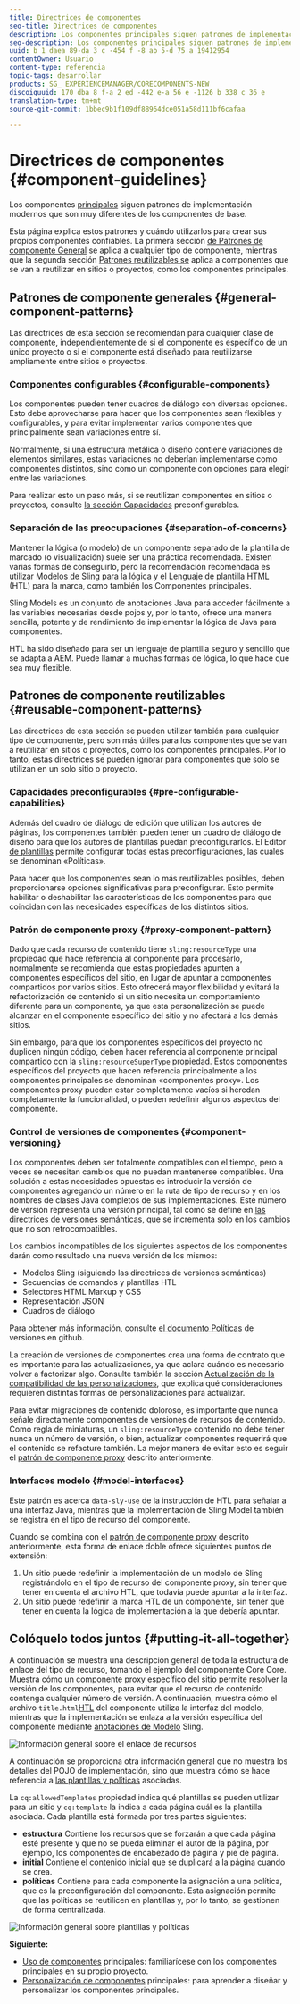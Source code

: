 ```yaml
---
title: Directrices de componentes
seo-title: Directrices de componentes
description: Los componentes principales siguen patrones de implementación modernos que son muy diferentes de los componentes de base.
seo-description: Los componentes principales siguen patrones de implementación modernos que son muy diferentes de los componentes de base.
uuid: b 1 daea 89-da 3 c -454 f -8 ab 5-d 75 a 19412954
contentOwner: Usuario
content-type: referencia
topic-tags: desarrollar
products: SG_ EXPERIENCEMANAGER/CORECOMPONENTS-NEW
discoiquuid: 170 dba 8 f-a 2 ed -442 e-a 56 e -1126 b 338 c 36 e
translation-type: tm+mt
source-git-commit: 1bbec9b1f109df88964dce051a58d111bf6cafaa

---
```



# Directrices de componentes {#component-guidelines}

Los componentes [principales](developing.md) siguen patrones de implementación modernos que son muy diferentes de los componentes de base.

Esta página explica estos patrones y cuándo utilizarlos para crear sus propios componentes confiables. La primera sección [de Patrones de componente General](guidelines.md) se aplica a cualquier tipo de componente, mientras que la segunda sección [Patrones reutilizables se](guidelines.md) aplica a componentes que se van a reutilizar en sitios o proyectos, como los componentes principales.

## Patrones de componente generales {#general-component-patterns}

Las directrices de esta sección se recomiendan para cualquier clase de componente, independientemente de si el componente es específico de un único proyecto o si el componente está diseñado para reutilizarse ampliamente entre sitios o proyectos.

### Componentes configurables {#configurable-components}

Los componentes pueden tener cuadros de diálogo con diversas opciones. Esto debe aprovecharse para hacer que los componentes sean flexibles y configurables, y para evitar implementar varios componentes que principalmente sean variaciones entre sí.

Normalmente, si una estructura metálica o diseño contiene variaciones de elementos similares, estas variaciones no deberían implementarse como componentes distintos, sino como un componente con opciones para elegir entre las variaciones.

Para realizar esto un paso más, si se reutilizan componentes en sitios o proyectos, consulte [la sección Capacidades](#pre-configurable-capabilities) preconfigurables.

### Separación de las preocupaciones {#separation-of-concerns}

Mantener la lógica (o modelo) de un componente separado de la plantilla de marcado (o visualización) suele ser una práctica recomendada. Existen varias formas de conseguirlo, pero la recomendación recomendada es utilizar [Modelos de Sling](https://sling.apache.org/documentation/bundles/models.html) para la lógica y el Lenguaje de plantilla [HTML](https://helpx.adobe.com/experience-manager/htl/using/overview.html) (HTL) para la marca, como también los Componentes principales.

Sling Models es un conjunto de anotaciones Java para acceder fácilmente a las variables necesarias desde pojos y, por lo tanto, ofrece una manera sencilla, potente y de rendimiento de implementar la lógica de Java para componentes.

HTL ha sido diseñado para ser un lenguaje de plantilla seguro y sencillo que se adapta a AEM. Puede llamar a muchas formas de lógica, lo que hace que sea muy flexible.

## Patrones de componente reutilizables {#reusable-component-patterns}

Las directrices de esta sección se pueden utilizar también para cualquier tipo de componente, pero son más útiles para los componentes que se van a reutilizar en sitios o proyectos, como los componentes principales. Por lo tanto, estas directrices se pueden ignorar para componentes que solo se utilizan en un solo sitio o proyecto.

### Capacidades preconfigurables {#pre-configurable-capabilities}

Además del cuadro de diálogo de edición que utilizan los autores de páginas, los componentes también pueden tener un cuadro de diálogo de diseño para que los autores de plantillas puedan preconfigurarlos. El Editor [de plantillas](https://helpx.adobe.com/experience-manager/6-5/sites/authoring/using/templates.html) permite configurar todas estas preconfiguraciones, las cuales se denominan «Políticas».

Para hacer que los componentes sean lo más reutilizables posibles, deben proporcionarse opciones significativas para preconfigurar. Esto permite habilitar o deshabilitar las características de los componentes para que coincidan con las necesidades específicas de los distintos sitios.

<!-- 

Comment Type: annotation
Last Modified By: ims-author-CE1E2CE451D1F0680A490D45@AdobeID
Last Modified Date: 2017-04-17T17:49:04.584-0400

Unclear how I can add my own capability toggle (for example, if i extend a component and want to toggle that extended functionality ... )

 -->

### Patrón de componente proxy {#proxy-component-pattern}

Dado que cada recurso de contenido tiene `sling:resourceType` una propiedad que hace referencia al componente para procesarlo, normalmente se recomienda que estas propiedades apunten a componentes específicos del sitio, en lugar de apuntar a componentes compartidos por varios sitios. Esto ofrecerá mayor flexibilidad y evitará la refactorización de contenido si un sitio necesita un comportamiento diferente para un componente, ya que esta personalización se puede alcanzar en el componente específico del sitio y no afectará a los demás sitios.

Sin embargo, para que los componentes específicos del proyecto no duplicen ningún código, deben hacer referencia al componente principal compartido con la `sling:resourceSuperType` propiedad. Estos componentes específicos del proyecto que hacen referencia principalmente a los componentes principales se denominan «componentes proxy». Los componentes proxy pueden estar completamente vacíos si heredan completamente la funcionalidad, o pueden redefinir algunos aspectos del componente.

### Control de versiones de componentes {#component-versioning}

Los componentes deben ser totalmente compatibles con el tiempo, pero a veces se necesitan cambios que no puedan mantenerse compatibles. Una solución a estas necesidades opuestas es introducir la versión de componentes agregando un número en la ruta de tipo de recurso y en los nombres de clases Java completos de sus implementaciones. Este número de versión representa una versión principal, tal como se define en [las directrices de versiones semánticas](https://semver.org/), que se incrementa solo en los cambios que no son retrocompatibles.

Los cambios incompatibles de los siguientes aspectos de los componentes darán como resultado una nueva versión de los mismos:

* Modelos Sling (siguiendo las directrices de versiones semánticas)
* Secuencias de comandos y plantillas HTL
* Selectores HTML Markup y CSS
* Representación JSON
* Cuadros de diálogo

Para obtener más información, consulte [el documento Políticas](https://github.com/adobe/aem-core-wcm-components/wiki/Versioning-Policies) de versiones en github.

La creación de versiones de componentes crea una forma de contrato que es importante para las actualizaciones, ya que aclara cuándo es necesario volver a factorizar algo. Consulte también la sección [Actualización de la compatibilidad de las personalizaciones](customizing.md#upgrade-compatibility-of-customizations), que explica qué consideraciones requieren distintas formas de personalizaciones para actualizar.

Para evitar migraciones de contenido doloroso, es importante que nunca señale directamente componentes de versiones de recursos de contenido. Como regla de miniaturas, un `sling:resourceType` contenido no debe tener nunca un número de versión, o bien, actualizar componentes requerirá que el contenido se refacture también. La mejor manera de evitar esto es seguir el [patrón de componente proxy](#proxy-component-pattern) descrito anteriormente.

### Interfaces modelo {#model-interfaces}

Este patrón es acerca `data-sly-use` de la instrucción de HTL para señalar a una interfaz Java, mientras que la implementación de Sling Model también se registra en el tipo de recurso del componente.

Cuando se combina con el [patrón de componente proxy](#proxy-component-pattern) descrito anteriormente, esta forma de enlace doble ofrece siguientes puntos de extensión:

1. Un sitio puede redefinir la implementación de un modelo de Sling registrándolo en el tipo de recurso del componente proxy, sin tener que tener en cuenta el archivo HTL, que todavía puede apuntar a la interfaz.
1. Un sitio puede redefinir la marca HTL de un componente, sin tener que tener en cuenta la lógica de implementación a la que debería apuntar.

## Colóquelo todos juntos {#putting-it-all-together}

A continuación se muestra una descripción general de toda la estructura de enlace del tipo de recurso, tomando el ejemplo del componente Core Core. Muestra cómo un componente proxy específico del sitio permite resolver la versión de los componentes, para evitar que el recurso de contenido contenga cualquier número de versión. A continuación, muestra cómo el archivo `title.html`[HTL](https://helpx.adobe.com/experience-manager/htl/using/overview.html) del componente utiliza la interfaz del modelo, mientras que la implementación se enlaza a la versión específica del componente mediante [anotaciones de Modelo](https://sling.apache.org/documentation/bundles/models.html) Sling.

![Información general sobre el enlace de recursos](assets/chlimage_1-32.png)

A continuación se proporciona otra información general que no muestra los detalles del POJO de implementación, sino que muestra cómo se hace referencia a [las plantillas y políticas](https://helpx.adobe.com/experience-manager/6-5/sites/developing/using/page-templates-editable.html) asociadas.

La `cq:allowedTemplates` propiedad indica qué plantillas se pueden utilizar para un sitio y `cq:template` la indica a cada página cuál es la plantilla asociada. Cada plantilla está formada por tres partes siguientes:

* **estructura**
Contiene los recursos que se forzarán a que cada página esté presente y que no se pueda eliminar el autor de la página, por ejemplo, los componentes de encabezado de página y pie de página.
* **initial**
Contiene el contenido inicial que se duplicará a la página cuando se crea.
* **políticas**
Contiene para cada componente la asignación a una política, que es la preconfiguración del componente. Esta asignación permite que las políticas se reutilicen en plantillas y, por lo tanto, se gestionen de forma centralizada.

![Información general sobre plantillas y políticas](assets/screen_shot_2018-12-07at093102.png)

**Siguiente:**

* [Uso de componentes](using.md) principales: familiarícese con los componentes principales en su propio proyecto.
* [Personalización de componentes](customizing.md) principales: para aprender a diseñar y personalizar los componentes principales.
